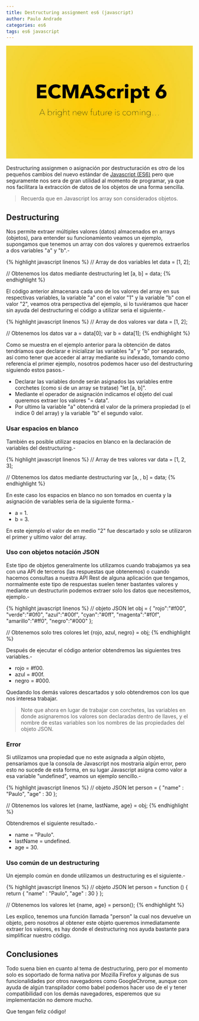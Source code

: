 ```yaml
---
title: Destructuring assignment es6 (javascript)
author: Paulo Andrade
categories: es6
tags: es6 javascript
---
```


![destructuring assignment](/img/es6.jpg)

Destructuring assignmen o asignación por destructuración  es otro de los pequeños cambios del nuevo estándar de [Javascript (ES6)](http://blog.codeando.org/articulos/introduccion-a-es6-javascript.html) pero que seguramente nos sera de gran utilidad al momento de programar, ya que nos facilitara la extracción de datos de los objetos de una forma sencilla.

> Recuerda que en Javascript los array son considerados objetos.

## Destructuring

Nos permite extraer múltiples valores (datos) almacenados en arrays (objetos), para entender su funcionamiento veamos un ejemplo, supongamos que tenemos un array con dos valores y queremos extraerlos a dos variables "a" y "b".-

<ins class="adsbygoogle"
     style="display:block; text-align:center;"
     data-ad-layout="in-article"
     data-ad-format="fluid"
     data-ad-client="ca-pub-0593566584451788"
     data-ad-slot="1426664336"></ins>
<script>
     (adsbygoogle = window.adsbygoogle || []).push({});
</script>

{% highlight javascript linenos %}
// Array de dos variables
let data = [1, 2];

// Obtenemos los datos mediante destructuring
let [a, b] = data;
{% endhighlight %}

El código anterior almacenara cada uno de los valores del array en sus respectivas variables, la variable "a" con el valor "1" y la variable "b" con el valor "2", veamos otra perspectiva del ejemplo, si lo tuviéramos que hacer sin ayuda del destructuring el código a utilizar seria el siguiente.-

{% highlight javascript linenos %}
// Array de dos valores
var data = [1, 2];

// Obtenemos los datos
var a = data[0];
var b = data[1];
{% endhighlight %}

Como se muestra en el ejemplo anterior para la obtención de datos tendríamos que declarar e inicializar las variables "a" y "b" por separado, así como tener que acceder al array mediante su indexado, tomando como referencia el primer ejemplo, nosotros podemos hacer uso del destructuring siguiendo estos pasos.-

- Declarar las variables donde serán asignados las variables entre corchetes (como si de un array se tratase) "let [a, b]".
- Mediante el operador de asignación indicamos el objeto del cual queremos extraer los valores "= data".
- Por ultimo la variable "a" obtendrá el valor de la primera propiedad (o el indice 0 del array) y la variable "b" el segundo valor.

### Usar espacios en blanco

También es posible utilizar espacios en blanco en la declaración de variables del destructuring.-

{% highlight javascript linenos %}
// Array de tres valores
var data = [1, 2, 3];

// Obtenemos los datos mediante destructuring
var [a, , b] = data;
{% endhighlight %}

En este caso los espacios en blanco no son tomados en cuenta y la asignación de variables seria de la siguiente forma.-

* a = 1.
* b = 3.

En este ejemplo el valor de en medio "2" fue descartado y solo se utilizaron el primer y ultimo valor del array.

### Uso con objetos notación JSON

Este tipo de objetos generalmente los utilizamos cuando trabajamos ya sea con una API de terceros (las respuestas que obtenemos) o cuando hacemos consultas a nuestra API Rest de alguna aplicación que tengamos, normalmente este tipo de respuestas suelen tener bastantes valores y mediante un destructurin podemos extraer solo los datos que necesitemos, ejemplo.-

{% highlight javascript linenos %}
// objeto JSON
let obj =
{
    "rojo":"#f00",
    "verde":"#0f0",
    "azul":"#00f",
    "cyan":"#0ff",
    "magenta":"#f0f",
    "amarillo":"#ff0",
    "negro":"#000"
};

// Obtenemos solo tres colores
let {rojo, azul, negro} = obj;
{% endhighlight %}

Después de ejecutar el código anterior obtendremos las siguientes tres variables.-

- rojo = #f00.
- azul = #00f.
- negro = #000.

Quedando los demás valores descartados y solo obtendremos con los que nos interesa trabajar.

> Note que ahora en lugar de trabajar con corchetes, las variables en donde asignaremos los valores son declaradas dentro de llaves, y el nombre de estas variables son los nombres de las propiedades del objeto JSON.

### Error

Si utilizamos una propiedad que no este asignada a algún objeto, pensaríamos que la consola de Javascript nos mostraría algún error, pero esto no sucede de esta forma, en su lugar Javascript asigna como valor a esa variable "undefined", veamos un ejemplo sencillo.-

{% highlight javascript linenos %}
// objeto JSON
let person =
{
    "name" : "Paulo",
    "age" : 30
};

// Obtenemos los valores
let {name, lastName, age} = obj;
{% endhighlight %}

Obtendremos el siguiente resultado.-

- name = "Paulo".
- lastName = undefined.
- age = 30.

### Uso común de un destructuring

Un ejemplo común en donde utilizamos un destructuring es el siguiente.-

{% highlight javascript linenos %}
// objeto JSON
let person = function ()
{
    return {
        "name" : "Paulo",
        "age" : 30
    }
};

// Obtenemos los valores
let {name, age} = person();
{% endhighlight %}

Les explico, tenemos una función llamada "person" la cual nos devuelve un objeto, pero nosotros al obtener este objeto queremos inmediatamente extraer los valores, es hay donde el destructuring nos ayuda bastante para simplificar nuestro código.

## Conclusiones

Todo suena bien en cuanto al tema de destructuring, pero por el momento solo es soportado de forma nativa por Mozilla Firefox y algunas de sus funcionalidades por otros navegadores como GoogleChrome, aunque con ayuda de algún transpilador como babel podemos hacer uso de el y tener compatibilidad con los demás navegadores, esperemos que su implementación no demore mucho.

Que tengan feliz código!